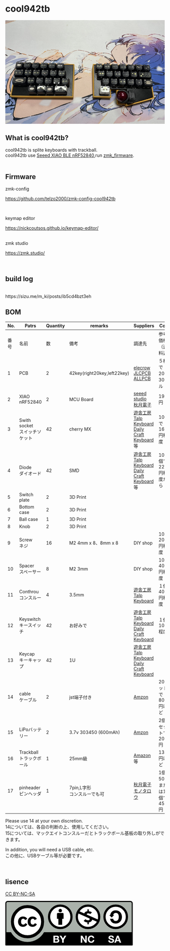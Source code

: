# cool942tb

![](img/img00001.jpg)

## What is cool942tb?

cool942tb is splite keyboards with trackball.
<br>
cool942tb use [Seeed XIAO BLE nRF52840](https://jp.seeedstudio.com/Seeed-XIAO-BLE-nRF52840-p-5201.html?msclkid=5541f7f3d0f911eca6023fe520de5bfa),run [zmk_firmware](https://zmk.dev).
<br>
<br>

## Firmware

zmk-config

https://github.com/telzo2000/zmk-config-cool942tb

<br>

keymap editor

https://nickcoutsos.github.io/keymap-editor/

<br>
zmk studio

https://zmk.studio/

<br>

## build log

<br>
https://sizu.me/m_ki/posts/ib5cd4bzt3eh
<br>


## BOM

| No. | Patrs | Quantity | remarks | Suppliers | Cost |
|--|--|--|--|--|--|
|番号|名前|数|備考|調達先|参考価格（送料込）|<br>
|1|PCB|2|42key(right20key,left22key)|[elecrow](https://www.elecrow.com)<br>[JLCPCB](https://jlcpcb.com)<br>[ALLPCB](https://www.allpcb.com)|５枚で20〜30ドル|<br>
|2|XIAO nRF52840|2|MCU Board|[seeed studio](https://jp.seeedstudio.com/Seeed-XIAO-BLE-nRF52840-p-5201.html?msclkid=5541f7f3d0f911eca6023fe520de5bfa)<br>[秋月電子](https://akizukidenshi.com/catalog/g/g117341/)|1940円|
|3|Swith socket<br>スイッチソケット|42|cherry MX|[遊舎工房](https://yushakobo.jp)<br>[Talp Keyboard](https://talpkeyboard.net)<br>[Daily Craft Keyboard](https://shop.dailycraft.jp)等|10個で165円程度|
|4|Diode<br>ダイオード|42|SMD|[遊舎工房](https://yushakobo.jp)<br>[Talp Keyboard](https://talpkeyboard.net)<br>[Daily Craft Keyboard](https://shop.dailycraft.jp)等|100個で220円程度から|
|5|Switch plate|2|3D Print|||
|6|Bottom case|2|3D Print|||
|7|Ball case|1|3D Print|||
|8|Knob|2|3D Print|||
|9|Screw<br>ネジ|16|M2 4mm x 8、8mm x 8|DIY shop|10本200円程度|
|10|Spacer<br>スペーサー|8|M2 3mm|DIY shop|10本400円程度|
|11|Conthrou<br>コンスルー|4|3.5mm|[遊舎工房](https://yushakobo.jp)<br>[Talp Keyboard](https://talpkeyboard.net)|１個400円程度|
|12|Keyswitch<br>キースイッチ|42|お好みで|[遊舎工房](https://yushakobo.jp)<br>[Talp Keyboard](https://talpkeyboard.net)<br>[Daily Craft Keyboard](https://shop.dailycraft.jp)|１個100程度|
|13|Keycap<br>キーキャップ|42|1U|[遊舎工房](https://yushakobo.jp)<br>[Talp Keyboard](https://talpkeyboard.net)<br>[Daily Craft Keyboard](https://shop.dailycraft.jp)||
|14|cable<br>ケーブル|2|jst端子付き|[Amzon](https://www.amazon.co.jp/dp/B07NRR255D?ref=ppx_yo2ov_dt_b_fed_asin_title)<br>|20セットで800円ほど|
|15|LiPoバッテリー|2|3.7v 303450 (600mAh)|[Amzon](https://www.amazon.co.jp/dp/B09Z6LS9CN?ref=ppx_yo2ov_dt_b_fed_asin_title)|2個セットで2000円|
|16|Trackball<br>トラックボール|1|25mm級|[Amazon](https://www.amazon.co.jp/dp/B0D4DYH8XY?ref=ppx_yo2ov_dt_b_fed_asin_title)等|1300円ほど|
|17|pinheader<br>ピンヘッダ|1|7pin,L字形<br>コンスルーでも可|[秋月電子](https://akizukidenshi.com/catalog/g/g101627/)<br>[モノタロウ](https://www.monotaro.com/p/4372/1914/?srsltid=AfmBOooNFXhsyVNPPtl8VZ9vMxbrLr2A5btmrf5l_N4rMR9fy4N_bydG)|1個50円または10個で4500円|
Please use 14 at your own discretion.
<br>
14については、各自の判断の上、使用してください。
<br>
15については、マックエイトコンスルーだとトラックボール基板の取り外しができます。
<br>

In addition, you will need a USB cable, etc.
<br>
この他に、USBケーブル等が必要です。
<br>

<br>



## lisence

[CC BY-NC-SA](https://creativecommons.org/licenses/by-nc-sa/4.0/deed.ja)

![](img/by-nc-sa.png)

